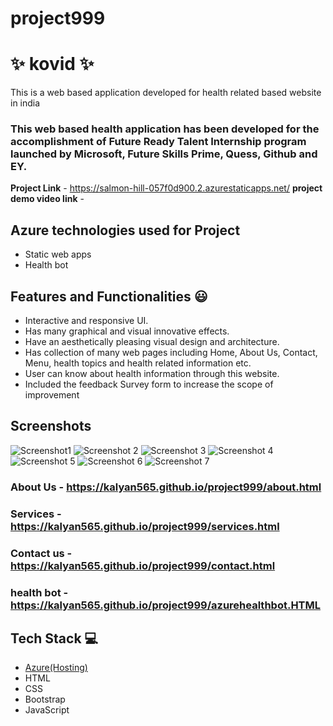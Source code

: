 # project999
# ✨  kovid ✨

This is a web based application developed for health related based website in india

### This web based health application has been developed for the accomplishment of Future Ready Talent Internship program launched by Microsoft, Future Skills Prime, Quess, Github and EY.


**Project Link** - https://salmon-hill-057f0d900.2.azurestaticapps.net/
**project demo video link** - 

## Azure technologies used for Project

- Static web apps
- Health bot

## Features and Functionalities 😃

- Interactive and responsive UI.
- Has many graphical and visual innovative effects.
- Have an aesthetically pleasing visual design and architecture.
- Has collection of many web pages including Home, About Us, Contact, Menu, health topics and health related information etc.
- User can know about health information through this website.
- Included the feedback Survey form to increase the scope of improvement 

## Screenshots




![Screenshot1](https://user-images.githubusercontent.com/115457031/209905215-42b7eeee-88d7-4c17-898e-fa7532ddc0e0.png)
![Screenshot 2](https://user-images.githubusercontent.com/115457031/209905216-224a52db-029d-4564-84d3-a6713dddce8c.png)
![Screenshot 3](https://user-images.githubusercontent.com/115457031/209905206-6857e42d-0e1d-42ff-abd1-3302a0398889.png)
![Screenshot 4](https://user-images.githubusercontent.com/115457031/209905208-85e5e7af-0458-41da-98a8-6eb2c815e010.png)
![Screenshot 5](https://user-images.githubusercontent.com/115457031/209905209-86cb9bc2-25e5-4302-8155-6913318e7d13.png)
![Screenshot 6](https://user-images.githubusercontent.com/115457031/209905210-39f5198d-38d8-4156-817b-1350774ac5af.png)
![Screenshot 7](https://user-images.githubusercontent.com/115457031/209905213-f8b474cf-83f4-4d4a-9c8e-cc6fd7acb669.png)



### About Us - https://kalyan565.github.io/project999/about.html



### Services - https://kalyan565.github.io/project999/services.html



### Contact us - https://kalyan565.github.io/project999/contact.html



### health bot - https://kalyan565.github.io/project999/azurehealthbot.HTML





## Tech Stack 💻

- [Azure(Hosting)](https://azure.microsoft.com/en-in/features/azure-portal/)
- HTML
- CSS
- Bootstrap
- JavaScript
